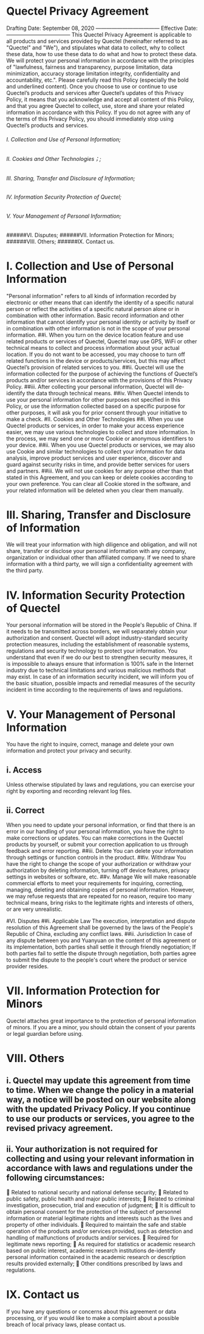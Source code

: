 Quectel Privacy Agreement
==== 
Drafting Date: September 08, 2020
————————————
Effective Date:
————————————
This Quectel Privacy Agreement is applicable to all products and services provided by Quectel (hereinafter referred to as "Quectel" and "We"), and stipulates what data to collect, why to collect these data, how to use these data to do what and how to protect these data. We will protect your personal information in accordance with the principles of "lawfulness, fairness and transparency, purpose limitation, data minimization, accuracy storage limitation integrity, confidentiality and accountability, etc.". Please carefully read this Policy (especially the bold and underlined content). Once you choose to use or continue to use Quectel’s products and services after Quectel’s updates of this Privacy Policy, it means that you acknowledge and accept all content of this Policy, and that you agree Quectel to collect, use, store and share your related information in accordance with this Policy. If you do not agree with any of the terms of this Privacy Policy, you should immediately stop using Quectel’s products and services. 

###### I.	Collection and Use of Personal Information;
###### II.	Cookies and Other Technologies；;
###### III.	Sharing, Transfer and Disclosure of Information;
###### IV.	Information Security Protection of Quectel;
###### V.	Your Management of Personal Information;
######VI.	Disputes;
######VII.	Information Protection for Minors;
######VIII.	Others;
######IX.	Contact us.

# I.	Collection and Use of Personal Information
"Personal information" refers to all kinds of information recorded by electronic or other means that can identify the identity of a specific natural person or reflect the activities of a specific natural person alone or in combination with other information. Basic record information and other information that cannot identify your personal identity or activity by itself or in combination with other information is not in the scope of your personal information.
##i.	When you turn on the device location feature and use related products or services of Quectel, Quectel may use GPS, WiFi or other technical means to collect and process information about your actual location. If you do not want to be accessed, you may choose to turn off related functions in the device or products/services, but this may affect Quectel’s provision of related services to you.
##ii.	Quectel will use the information collected for the purpose of achieving the functions of Quectel’s products and/or services in accordance with the provisions of this Privacy Policy. 
##iii.	After collecting your personal information, Quectel will de-identify the data through technical means. 
##iv.	When Quectel intends to use your personal information for other purposes not specified in this Policy, or use the information collected based on a specific purpose for other purposes, it will ask you for prior consent through your initiative to make a check.
#II.	Cookies and Other Technologies 
##i.	When you use Quectel products or services, in order to make your access experience easier, we may use various technologies to collect and store information. In the process, we may send one or more Cookie or anonymous identifiers to your device.
##ii.	When you use Quectel products or services, we may also use Cookie and similar technologies to collect your information for data analysis, improve product services and user experience, discover and guard against security risks in time, and provide better services for users and partners.
##iii.	We will not use cookies for any purpose other than that stated in this Agreement, and you can keep or delete cookies according to your own preference. You can clear all Cookie stored in the software, and your related information will be deleted when you clear them manually.

# III.	Sharing, Transfer and Disclosure of Information 

We will treat your information with high diligence and obligation, and will not share, transfer or disclose your personal information with any company, organization or individual other than affiliated company. If we need to share information with a third party, we will sign a confidentiality agreement with the third party.

# IV.	Information Security Protection of Quectel 
Your personal information will be stored in the People's Republic of China. If it needs to be transmitted across borders, we will separately obtain your authorization and consent. Quectel will adopt industry-standard security protection measures, including the establishment of reasonable systems, regulations and security technology to protect your information. You understand that even if we do our best to strengthen security measures, it is impossible to always ensure that information is 100% safe in the Internet industry due to technical limitations and various malicious methods that may exist. In case of an information security incident, we will inform you of the basic situation, possible impacts and remedial measures of the security incident in time according to the requirements of laws and regulations.

# V.	Your Management of Personal Information 
You have the right to inquire, correct, manage and delete your own information and protect your privacy and security.
## i.	Access
Unless otherwise stipulated by laws and regulations, you can exercise your right by exporting and recording relevant log files.
## ii.	Correct
When you need to update your personal information, or find that there is an error in our handling of your personal information, you have the right to make corrections or updates. You can make corrections in the Quectel products by yourself, or submit your correction application to us through feedback and error reporting.
##iii.	Delete
You can delete your information through settings or function controls in the product.
##iv.	Withdraw
You have the right to change the scope of your authorization or withdraw your authorization by deleting information, turning off device features, privacy settings in websites or software, etc.
##v.	Manage
We will make reasonable commercial efforts to meet your requirements for inquiring, correcting, managing, deleting and obtaining copies of personal information. However, we may refuse requests that are repeated for no reason, require too many technical means, bring risks to the legitimate rights and interests of others, or are very unrealistic.

#VI.	Disputes
##i.	Applicable Law
The execution, interpretation and dispute resolution of this Agreement shall be governed by the laws of the People's Republic of China, excluding any conflict laws.
##ii.	Jurisdiction
In case of any dispute between you and Yuanyuan on the content of this agreement or its implementation, both parties shall settle it through friendly negotiation; If both parties fail to settle the dispute through negotiation, both parties agree to submit the dispute to the people's court where the product or service provider resides.

# VII.	Information Protection for Minors
Quectel attaches great importance to the protection of personal information of minors. If you are a minor, you should obtain the consent of your parents or legal guardian before using.
# VIII.	Others
## i.	Quectel may update this agreement from time to time. When we change the policy in a material way, a notice will be posted on our website along with the updated Privacy Policy. If you continue to use our products or services, you agree to the revised privacy agreement.

## ii.	Your authorization is not required for collecting and using your relevant information in accordance with laws and regulations under the following circumstances:
	Related to national security and national defense security; 
	Related to public safety, public health and major public interests; 
	Related to criminal investigation, prosecution, trial and execution of judgment; 
	It is difficult to obtain personal consent for the protection of the subject of personnel information or material legitimate rights and interests such as the lives and property of other individuals.
	Required to maintain the safe and stable operation of the products and/or services provided, such as detection and handling of malfunctions of products and/or services.
	Required for legitimate news reporting; 
	As required for statistics or academic research based on public interest, academic research institutions de-identify personal information contained in the academic research or description results provided externally;
	Other conditions prescribed by laws and regulations.
# IX.	Contact us
If you have any questions or concerns about this agreement or data processing, or if you would like to make a complaint about a possible breach of local privacy laws, please contact us.
